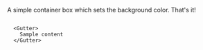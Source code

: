 A simple container box which sets the background color. That's it!

```

  <Gutter>
    Sample content
  </Gutter>

```